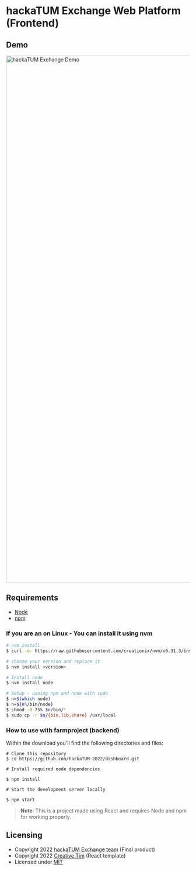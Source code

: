# hackaTUM Exchange Web Platform (Frontend)
## Demo
<img width="1440" alt="hackaTUM Exchange Demo" src="https://user-images.githubusercontent.com/90095481/203121133-78627b38-186f-4690-9fc7-237719c09af5.png">

## Requirements
- [Node](https://nodejs.org/en/)
- [npm](https://www.npmjs.com/)

### If you are an on Linux - You can install it using nvm
```bash
# nvm install
$ curl -o- https://raw.githubusercontent.com/creationix/nvm/v0.31.3/install.sh | bash

# choose your version and replace it
$ nvm install <version>

# Install node
$ nvm install node

# Setup - usning npm and node with sudo
$ n=$(which node)
$ n=${n%/bin/node}
$ chmod -R 755 $n/bin/* 
$ sudo cp -r $n/{bin,lib,share} /usr/local 
```

### How to use with farmproject (backend)

Within the download you'll find the following directories and files:

```
# Clone this repository 
$ cd https://github.com/hackaTUM-2022/dashboard.git

# Install required node dependencies

$ npm install 

# Start the development server locally

$ npm start
```

> **Note**: This is a project made using React and requires Node and npm for working properly.

## Licensing

- Copyright 2022 [hackaTUM Exchange team](https://github.com/orgs/hackaTUM-2022/people) (Final product)
- Copyright 2022 [Creative Tim](https://www.creative-tim.com) (React template)
- Licensed under [MIT](https://github.com/creativetimofficial/black-dashboard-react/blob/master/LICENSE.md)
